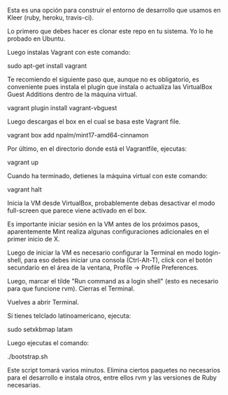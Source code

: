 Esta es una opción para construir el entorno de desarrollo que usamos en
Kleer (ruby, heroku, travis-ci).

Lo primero que debes hacer es clonar este repo en tu sistema. Yo lo he probado
en Ubuntu.

Luego instalas Vagrant con este comando:

sudo apt-get install vagrant

Te recomiendo el siguiente paso que, aunque no es obligatorio, es conveniente
pues instala el plugin que instala o actualiza las VirtualBox Guest Additions
dentro de la máquina virtual.

vagrant plugin install vagrant-vbguest

Luego descargas el box en el cual se basa este Vagrant file.

vagrant box add npalm/mint17-amd64-cinnamon

Por último, en el directorio donde está el Vagrantfile, ejecutas:

vagrant up

Cuando ha terminado, detienes la máquina virtual con este comando:

vagrant halt

Inicia la VM desde VirtualBox, probablemente debas desactivar el modo
full-screen que parece viene activado en el box.

Es importante iniciar sesión en la VM antes de los próximos pasos, aparentemente
Mint realiza algunas configuraciones adicionales en el primer inicio de X.

Luego de iniciar la VM es necesario configurar la Terminal en modo login-shell,
para eso debes iniciar una consola (Ctrl-Alt-T), click con el botón secundario
en el área de la ventana, Profile -> Profile Preferences.

Luego, marcar el tilde "Run command as a login shell" (esto es necesario para
que funcione rvm). Cierras el Terminal.

Vuelves a abrir Terminal.

Si tienes telclado latinoamericano, ejecuta:

sudo setxkbmap latam

Luego ejecutas el comando:

./bootstrap.sh

Este script tomará varios minutos. Elimina ciertos paquetes no necesarios para
el desarrollo e instala otros, entre ellos rvm y las versiones de Ruby necesarias.

